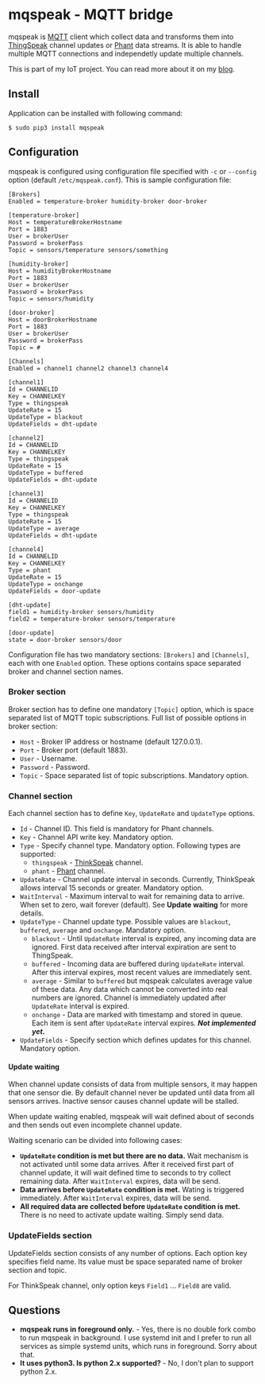 # mqspeak - MQTT bridge

mqspeak is [MQTT](http://mqtt.org/) client which collect data and transforms
them into [ThingSpeak](https://thingspeak.com/) channel updates or [Phant](http://phant.io/)
data streams. It is able to handle multiple MQTT connections and independetly update
multiple channels.

This is part of my IoT project. You can
read more about it on my [blog](http://buben19.blogspot.com/).

## Install

Application can be installed with following command:

    $ sudo pip3 install mqspeak

## Configuration

mqspeak is configured using configuration file specified with `-c` or `--config`
option (default `/etc/mqspeak.conf`). This is sample configuration file:

    [Brokers]
    Enabled = temperature-broker humidity-broker door-broker

    [temperature-broker]
    Host = temperatureBrokerHostname
    Port = 1883
    User = brokerUser
    Password = brokerPass
    Topic = sensors/temperature sensors/something

    [humidity-broker]
    Host = humidityBrokerHostname
    Port = 1883
    User = brokerUser
    Password = brokerPass
    Topic = sensors/humidity

    [door-broker]
    Host = doorBrokerHostname
    Port = 1883
    User = brokerUser
    Password = brokerPass
    Topic = #

    [Channels]
    Enabled = channel1 channel2 channel3 channel4

    [channel1]
    Id = CHANNELID
    Key = CHANNELKEY
    Type = thingspeak
    UpdateRate = 15
    UpdateType = blackout
    UpdateFields = dht-update

    [channel2]
    Id = CHANNELID
    Key = CHANNELKEY
    Type = thingspeak
    UpdateRate = 15
    UpdateType = buffered
    UpdateFields = dht-update

    [channel3]
    Id = CHANNELID
    Key = CHANNELKEY
    Type = thingspeak
    UpdateRate = 15
    UpdateType = average
    UpdateFields = dht-update

    [channel4]
    Id = CHANNELID
    Key = CHANNELKEY
    Type = phant
    UpdateRate = 15
    UpdateType = onchange
    UpdateFields = door-update

    [dht-update]
    field1 = humidity-broker sensors/humidity
    field2 = temperature-broker sensors/temperature

    [door-update]
    state = door-broker sensors/door

Configuration file has two mandatory sections: `[Brokers]` and `[Channels]`, each with
one `Enabled` option. These options contains space separated broker and channel
section names.

### Broker section

Broker section has to define one mandatory `[Topic]` option, which is space separated
list of MQTT topic subscriptions. Full list of possible options in broker section:

 - `Host` - Broker IP address or hostname (default 127.0.0.1).
 - `Port` - Broker port (default 1883).
 - `User` - Username.
 - `Password` - Password.
 - `Topic` - Space separated list of topic subscriptions. Mandatory option.

### Channel section

Each channel section has to define `Key`, `UpdateRate` and `UpdateType` options.

 - `Id` - Channel ID. This field is mandatory for Phant channels.
 - `Key` - Channel API write key. Mandatory option.
 - `Type` - Specify channel type. Mandatory option. Following types are supported:
   - `thingspeak` - [ThinkSpeak](https://thingspeak.com/) channel.
   - `phant` - [Phant](http://phant.io/) channel.
 - `UpdateRate` - Channel update interval in seconds. Currently, ThinkSpeak allows
   interval 15 seconds or greater. Mandatory option.
 - `WaitInterval` - Maximum interval to wait for remaining data to arrive. When set to
    zero, wait forever (default). See **Update waiting** for more details.
 - `UpdateType` - Channel update type. Possible values are `blackout`, `buffered`,
   `average` and `onchange`. Mandatory option.
   - `blackout` - Until `UpdateRate` interval is expired, any incoming data are
     ignored. First data received after interval expiration are sent to ThingSpeak.
   - `buffered` - Incoming data are buffered during `UpdateRate` interval. After
     this interval expires, most recent values are immediately sent.
   - `average` - Similar to `buffered` but mqspeak calculates average value of these
     data. Any data which cannot be converted into real numbers are ignored. Channel
     is immediately updated after `UpdateRate` interval is expired.
   - `onchange` - Data are marked with timestamp and stored in queue. Each item is
     sent after `UpdateRate` interval expires. **_Not implemented yet._**
 - `UpdateFields` - Specify section which defines updates for this channel. Mandatory option.

#### Update waiting

When channel update consists of data from multiple sensors, it may happen that one
sensor die. By default channel never be updated until data from all sensors arrives.
Inactive sensor causes channel update will be stalled.

When update waiting enabled, mqspeak will wait defined about of seconds and then sends
out even incomplete channel update.

Waiting scenario can be divided into following cases:

 - **`UpdateRate` condition is met but there are no data.** Wait mechanism is not activated
    until some data arrives. After it received first part of channel update, it will wait
    defined time to seconds to try collect remaining data. After `WaitInterval` expires,
    data will be send.
 - **Data arrives before `UpdateRate` condition is met.** Wating is triggered immediately.
    After `WaitInterval` expires, data will be send.
 - **All required data are collected before `UpdateRate` condition is met.** There is no
    need to activate update waiting. Simply send data.

### UpdateFields section

UpdateFields section consists of any number of options. Each option key specifies
field name. Its value must be space separated name of broker section and topic.

For ThinkSpeak channel, only option keys `Field1` ... `Field8` are valid.

## Questions

 - **mqspeak runs in foreground only.** - Yes, there is no double fork combo to run
   mqspeak in background. I use systemd init and I prefer to run all services as simple
   systemd units, which runs in foreground. Sorry about that.
 - **It uses python3. Is python 2.x supported?** - No, I don't plan to support python 2.x.
